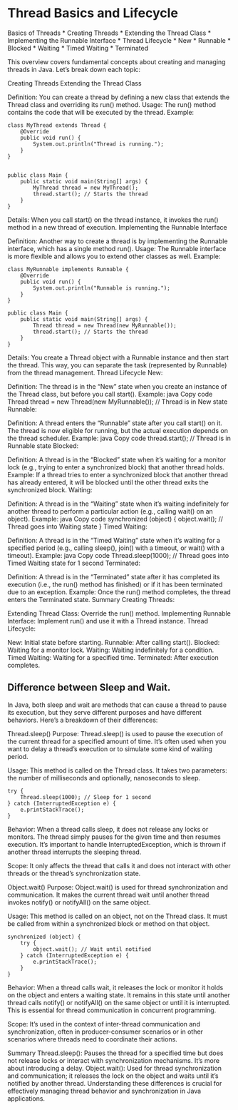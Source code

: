 <h1>Thread Basics and Lifecycle</h1>

Basics of Threads 
     * Creating Threads
         * Extending the Thread Class
         * Implementing the Runnable Interface
     * Thread Lifecycle
         * New
         * Runnable
         * Blocked
         * Waiting
         * Timed Waiting
         * Terminated


This overview covers fundamental concepts about creating and managing threads in Java. Let’s break down each topic:

Creating Threads
Extending the Thread Class

Definition: You can create a thread by defining a new class that extends the Thread class and overriding its run() method.
Usage: The run() method contains the code that will be executed by the thread.
Example:
```
class MyThread extends Thread {
    @Override
    public void run() {
        System.out.println("Thread is running.");
    }
}


public class Main {
    public static void main(String[] args) {
        MyThread thread = new MyThread();
        thread.start(); // Starts the thread
    }
}
```
Details: When you call start() on the thread instance, it invokes the run() method in a new thread of execution.
Implementing the Runnable Interface

Definition: Another way to create a thread is by implementing the Runnable interface, which has a single method run().
Usage: The Runnable interface is more flexible and allows you to extend other classes as well.
Example:

```
class MyRunnable implements Runnable {
    @Override
    public void run() {
        System.out.println("Runnable is running.");
    }
}

public class Main {
    public static void main(String[] args) {
        Thread thread = new Thread(new MyRunnable());
        thread.start(); // Starts the thread
    }
}
```
Details: You create a Thread object with a Runnable instance and then start the thread. This way, you can separate the task (represented by Runnable) from the thread management.
Thread Lifecycle
New:

Definition: The thread is in the “New” state when you create an instance of the Thread class, but before you call start().
Example:
java
Copy code
Thread thread = new Thread(new MyRunnable()); // Thread is in New state
Runnable:

Definition: A thread enters the “Runnable” state after you call start() on it. The thread is now eligible for running, but the actual execution depends on the thread scheduler.
Example:
java
Copy code
thread.start(); // Thread is in Runnable state
Blocked:

Definition: A thread is in the “Blocked” state when it’s waiting for a monitor lock (e.g., trying to enter a synchronized block) that another thread holds.
Example: If a thread tries to enter a synchronized block that another thread has already entered, it will be blocked until the other thread exits the synchronized block.
Waiting:

Definition: A thread is in the “Waiting” state when it’s waiting indefinitely for another thread to perform a particular action (e.g., calling wait() on an object).
Example:
java
Copy code
synchronized (object) {
    object.wait(); // Thread goes into Waiting state
}
Timed Waiting:

Definition: A thread is in the “Timed Waiting” state when it’s waiting for a specified period (e.g., calling sleep(), join() with a timeout, or wait() with a timeout).
Example:
java
Copy code
Thread.sleep(1000); // Thread goes into Timed Waiting state for 1 second
Terminated:

Definition: A thread is in the “Terminated” state after it has completed its execution (i.e., the run() method has finished) or if it has been terminated due to an exception.
Example: Once the run() method completes, the thread enters the Terminated state.
Summary
Creating Threads:

Extending Thread Class: Override the run() method.
Implementing Runnable Interface: Implement run() and use it with a Thread instance.
Thread Lifecycle:

New: Initial state before starting.
Runnable: After calling start().
Blocked: Waiting for a monitor lock.
Waiting: Waiting indefinitely for a condition.
Timed Waiting: Waiting for a specified time.
Terminated: After execution completes.





<h2>Difference between Sleep and Wait.</h2>


In Java, both sleep and wait are methods that can cause a thread to pause its execution, but they serve different purposes and have different behaviors. Here’s a breakdown of their differences:

Thread.sleep()
Purpose: Thread.sleep() is used to pause the execution of the current thread for a specified amount of time. It’s often used when you want to delay a thread’s execution or to simulate some kind of waiting period.

Usage: This method is called on the Thread class. It takes two parameters: the number of milliseconds and optionally, nanoseconds to sleep.

```
try {
    Thread.sleep(1000); // Sleep for 1 second
} catch (InterruptedException e) {
    e.printStackTrace();
}
```
Behavior: When a thread calls sleep, it does not release any locks or monitors. The thread simply pauses for the given time and then resumes execution. It’s important to handle InterruptedException, which is thrown if another thread interrupts the sleeping thread.

Scope: It only affects the thread that calls it and does not interact with other threads or the thread’s synchronization state.

Object.wait()
Purpose: Object.wait() is used for thread synchronization and communication. It makes the current thread wait until another thread invokes notify() or notifyAll() on the same object.

Usage: This method is called on an object, not on the Thread class. It must be called from within a synchronized block or method on that object.

```
synchronized (object) {
    try {
        object.wait(); // Wait until notified
    } catch (InterruptedException e) {
        e.printStackTrace();
    }
}

```
Behavior: When a thread calls wait, it releases the lock or monitor it holds on the object and enters a waiting state. It remains in this state until another thread calls notify() or notifyAll() on the same object or until it is interrupted. This is essential for thread communication in concurrent programming.

Scope: It’s used in the context of inter-thread communication and synchronization, often in producer-consumer scenarios or in other scenarios where threads need to coordinate their actions.

Summary
Thread.sleep(): Pauses the thread for a specified time but does not release locks or interact with synchronization mechanisms. It’s more about introducing a delay.
Object.wait(): Used for thread synchronization and communication; it releases the lock on the object and waits until it’s notified by another thread.
Understanding these differences is crucial for effectively managing thread behavior and synchronization in Java applications.


